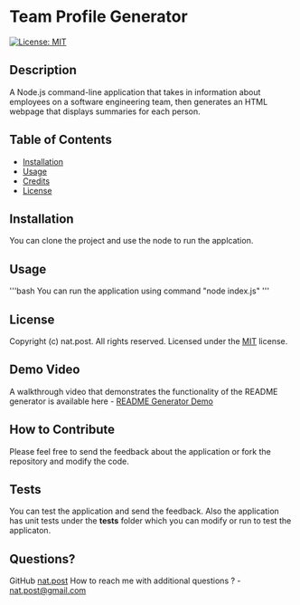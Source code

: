 # Team Profile Generator  
  [![License: MIT](https://img.shields.io/badge/License-MIT-blue.svg)](https://opensource.org/licenses/MIT) 

  ## Description
  A Node.js command-line application that takes in information about employees on a software engineering team, then generates an HTML webpage that displays summaries for each person.

  ## Table of Contents
  - [Installation](#installation)
  - [Usage](#usage)
  - [Credits](#credits)
  - [License](#license)

  ## Installation
  You can clone the project and use the node to run the applcation.
  
  ## Usage
  '''bash
    You can run the application using command "node index.js"
  '''
  
  ## License
  Copyright (c) nat.post. All rights reserved.
  Licensed under the [MIT](https://opensource.org/licenses/MIT) license. 

  ## Demo Video
  A walkthrough video that demonstrates the functionality of the README generator is available here - [README Generator Demo](./assets/Team-Profile-Generator.mp4)

  ## How to Contribute
  Please feel free to send the feedback about the application or fork the repository and modify the code.

  ## Tests  
  You can test the application and send the feedback. Also the application has unit tests under the __tests__ folder which you can modify or run to test the applicaton.

  ## Questions?
  GitHub [nat.post](https://github.com/nat.post)
  How to reach me with additional questions ? - [nat.post@gmail.com](mailto://nat.post@gmail.com)
